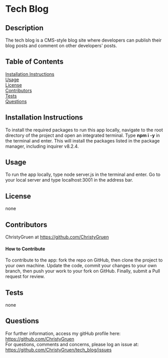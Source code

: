 
  # Tech Blog

  ## Description
  
  The tech blog is a CMS-style blog site where developers can publish their blog posts and comment on other developers' posts.  

  ## Table of Contents
  [Installation Instructions](#installation-instructions)<br>
  [Usage](#usage)<br>
  [License](#license)<br>
  [Contributors](#contributors)<br>
  [Tests](#tests)<br>
  [Questions](#questions)<br>

  ## Installation Instructions
  
   To install the required packages to run this app locally, navigate to the root directory of the project and open an integrated terminal.  Type <strong> npm i -y</strong> in the terminal and enter.  This will install the packages listed in the package manager, including inquirer v8.2.4.
  
  ## Usage

  To run the app locally, type node server.js in the terminal and enter.  Go to your local server and type localhost:3001 in the address bar.
  
  ## License
  none

  ## Contributors
  ChristyGruen at <https://github.com/ChristyGruen>
      
  #### How to Contribute
  To contribute to the app: fork the repo on GitHub, then clone the project to your own machine.  Update the code, commit your changes to your own branch, then push your work to your fork on GitHub. Finally, submit a Pull request for review.

  ## Tests
  none

  ## Questions
  For further information, access my gitHub profile here:
  <https://github.com/ChristyGruen>
  <br>
  For questions, comments and concerns, please log an issue at:
  <https://github.com/ChristyGruen/tech_blog/issues>

  